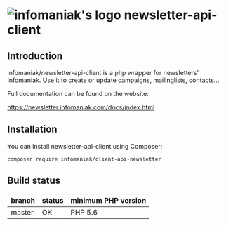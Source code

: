 ![infomaniak's logo](https://www.infomaniak.com/img/common/logo_infomaniak.jpg) newsletter-api-client
=======================================================

Introduction
------------

infomaniak/newsletter-api-client is a php wrapper for newsletters' Infomaniak. Use it to create or update campaigns, mailinglists, contacts...

Full documentation can be found on the website:

https://newsletter.infomaniak.com/docs/index.html


Installation
------------

You can install newsletter-api-client using Composer:

```
composer require infomaniak/client-api-newsletter
```

Build status
------------

| branch       | status | minimum PHP version |
| ------------ | ------ | ------------------- |
| master       |   OK   | PHP 5.6 |
